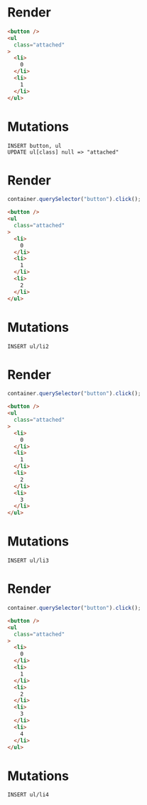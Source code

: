 # Render
```html
<button />
<ul
  class="attached"
>
  <li>
    0
  </li>
  <li>
    1
  </li>
</ul>
```

# Mutations
```
INSERT button, ul
UPDATE ul[class] null => "attached"
```

# Render
```js
container.querySelector("button").click();
```
```html
<button />
<ul
  class="attached"
>
  <li>
    0
  </li>
  <li>
    1
  </li>
  <li>
    2
  </li>
</ul>
```

# Mutations
```
INSERT ul/li2
```

# Render
```js
container.querySelector("button").click();
```
```html
<button />
<ul
  class="attached"
>
  <li>
    0
  </li>
  <li>
    1
  </li>
  <li>
    2
  </li>
  <li>
    3
  </li>
</ul>
```

# Mutations
```
INSERT ul/li3
```

# Render
```js
container.querySelector("button").click();
```
```html
<button />
<ul
  class="attached"
>
  <li>
    0
  </li>
  <li>
    1
  </li>
  <li>
    2
  </li>
  <li>
    3
  </li>
  <li>
    4
  </li>
</ul>
```

# Mutations
```
INSERT ul/li4
```